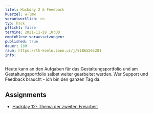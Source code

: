```yaml
---
titel: Hackday 2 & Feedback
kuerzel: w-lmw
verantwortlich: cn
typ: hack
pflicht: false
termine: 2021-11-19 10:00
empfohlene-voraussetzungen:
published: true
dauer: 180
raum: https://th-koeln.zoom.us/j/81865505201
info: 
---
```


 Heute kann an den Aufgaben für das Gestaltungsportfolio und am Gestaltungsportfolio selbst weiter gearbeitet werden. Wer Support und Feedback braucht - ich bin den ganzen Tag da.

 ## Assignments

- [Hackday 12- Thema der zweiten Freiarbeit](/generative-gestaltung/assignments/99-hackday-2/)